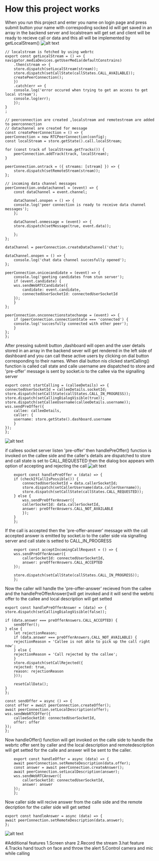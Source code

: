 # How this project works
When you run this project and enter you name on login page and press submit button your name with correspoding socked id will get saved in an array in the backend server and localstream will get set and client will be ready to recieve call or data and this all will be implemented by getLocalStream()
![alt text](https://github.com/VichitraCode/lets-meet-frontend/blob/master/src/resources/Screenshot%20(159).png)

    // localstream is fetched by using webrtc
    export const getLocalStream = () => {
    navigator.mediaDevices.getUserMedia(defaultConstrains)
        .then(stream => {
        store.dispatch(setLocalStream(stream));
        store.dispatch(setCallState(callStates.CALL_AVAILABLE));
        createPeerConnection();
        })
        .catch(err => {
        console.log('error occured when trying to get an access to get local stream');
        console.log(err);
        });
    }
    ;

    // peerconnection are created ,localstream and remotestream are added to peerconnection
    // datachannel are created for message
    const createPeerConnection = () => {
    peerConnection = new RTCPeerConnection(config);
    const localStream = store.getState().call.localStream;

    for (const track of localStream.getTracks()) {
        peerConnection.addTrack(track, localStream);
    }

    peerConnection.ontrack = ({ streams: [stream] }) => {
        store.dispatch(setRemoteStream(stream));
    };

    // incoming data channel messages
    peerConnection.ondatachannel = (event) => {
        const dataChannel = event.channel;

        dataChannel.onopen = () => {
        console.log('peer connection is ready to receive data channel messages');
        };

        dataChannel.onmessage = (event) => {
        store.dispatch(setMessage(true, event.data));
        
        };
    };

    dataChannel = peerConnection.createDataChannel('chat');

    dataChannel.onopen = () => {
        console.log('chat data channel succesfully opened');
    };

    peerConnection.onicecandidate = (event) => {
        console.log('geeting candidates from stun server');
        if (event.candidate) {
        wss.sendWebRTCCandidate({
            candidate: event.candidate,
            connectedUserSocketId: connectedUserSocketId
        });
        }
    };

    peerConnection.onconnectionstatechange = (event) => {
        if (peerConnection.connectionState === 'connected') {
        console.log('succesfully connected with other peer');
        }
    };
    };


After pressing submit button ,dashboard will open and the user details stored in an array in the backend sever will get rendered in the left side of dashboard and you can call these active users by clicking on dial button corresponding to their names.
When dial button nis clicked startCalling() function is called call state and calle username are dispatched to store and 'pre-offer' message is sent by socket.io to the callee via the signalling server


    
    export const startCalling = (calleeDetails) => {
    connectedUserSocketId = calleeDetails.socketId;
    store.dispatch(setCallState(callStates.CALL_IN_PROGRESS));
    store.dispatch(setCallingDialogVisible(true));
    store.dispatch(setCalleeUsername(calleeDetails.username));
    wss.sendPreOffer({
        callee: calleeDetails,
        caller: {
        username: store.getState().dashboard.username
        }
    });
    };
![alt text](https://github.com/VichitraCode/lets-meet-frontend/blob/master/src/resources/Screenshot%20(160).png)    
    
 if callees socket server listen 'pre-offer' then handlePreOffer()  function is invoked on the callee side and the caller's details are dispatched to store and call state is set to CALL_REQUESTED then the dialog box appears with option of accepting and rejecting the call
 ![alt text](https://github.com/VichitraCode/lets-meet-frontend/blob/master/src/resources/Screenshot%20(162).png)
 
        export const handlePreOffer = (data) => {
        if (checkIfCallIsPossible()) {
            connectedUserSocketId = data.callerSocketId;
            store.dispatch(setCallerUsername(data.callerUsername));
            store.dispatch(setCallState(callStates.CALL_REQUESTED));
        } else {
            wss.sendPreOfferAnswer({
            callerSocketId: data.callerSocketId,
            answer: preOfferAnswers.CALL_NOT_AVAILABLE
            });
        }
        };               

If the call is accepted  then the 'pre-offer-answer' message with the call accepted answer is emitted by socket.io to the caller side via signalling server and call state is setted to CALL_IN_PROGRESS

        export const acceptIncomingCallRequest = () => {
        wss.sendPreOfferAnswer({
            callerSocketId: connectedUserSocketId,
            answer: preOfferAnswers.CALL_ACCEPTED
        });

        store.dispatch(setCallState(callStates.CALL_IN_PROGRESS));
        };

  Now the caller will handle the 'pre-offer-answer' recieved from the callee and the handlePreOfferAnswer()will get invoked and it will send the webrtc offer to the callee and local description will get setted 


    export const handlePreOfferAnswer = (data) => {
    store.dispatch(setCallingDialogVisible(false));

    if (data.answer === preOfferAnswers.CALL_ACCEPTED) {
        sendOffer();
    } else {
        let rejectionReason;
        if (data.answer === preOfferAnswers.CALL_NOT_AVAILABLE) {
        rejectionReason = 'Callee is not able to pick up the call right now';
        } else {
        rejectionReason = 'Call rejected by the callee';
        }
        store.dispatch(setCallRejected({
        rejected: true,
        reason: rejectionReason
        }));

        resetCallData();
    }
    };

    const sendOffer = async () => {
    const offer = await peerConnection.createOffer();
    await peerConnection.setLocalDescription(offer);
    wss.sendWebRTCOffer({
        calleeSocketId: connectedUserSocketId,
        offer: offer
    });
    };


 Now handleOffer() function will get invoked on the calle side to handle the webrtc offer sent by caller and the local description and remotedescription will get setted for the calle and answer will be sent to the caller.

        export const handleOffer = async (data) => {
        await peerConnection.setRemoteDescription(data.offer);
        const answer = await peerConnection.createAnswer();
        await peerConnection.setLocalDescription(answer);
        wss.sendWebRTCAnswer({
            callerSocketId: connectedUserSocketId,
            answer: answer
        });
        };


Now caller side will recive answer from the calle side and the remote decription for the caller side will get setted


    export const handleAnswer = async (data) => {
    await peerConnection.setRemoteDescription(data.answer);
    };
![alt text](https://github.com/VichitraCode/lets-meet-frontend/blob/master/src/resources/Screenshot%20(163).png)

#Additional features
1.Screen share
2.Record the stream
3.hat feature
4.Tracks hand touch on face and throw the alert
5.Control camera and mic while calling
    
